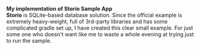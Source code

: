 <b>My implementation of Storio Sample App</b><br>
<b>Storio</b> is SQLite-based database solution. Since the official example is extremely heavy-weight, full of 3rd-party libraries and has some complicated gradle set up, I have created this clear small example. For just some one who doesn't want like me to waste a whole evening at trying just to run the sample.
